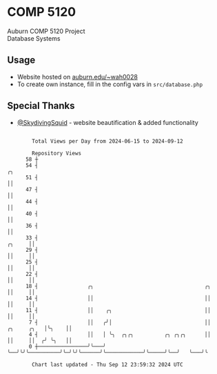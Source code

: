 # COMP 5120
Auburn COMP 5120 Project  
Database Systems

## Usage
- Website hosted on [auburn.edu/~wah0028](https://webhome.auburn.edu/~wah0028/)
- To create own instance, fill in the config vars in `src/database.php`

## Special Thanks
- [@SkydivingSquid](https://github.com/SkydivingSquid) - website beautification & added functionality

```

        Total Views per Day from 2024-06-15 to 2024-09-12

        Repository Views
      58 ┼
      54 ┤                                                                                       ╭╮
      51 ┤                                                                                       ││
      47 ┤                                                                                       ││
      44 ┤                                                                                       ││
      40 ┤                                                                                       ││
      36 ┤                                                                                       ││
      33 ┤                                                                                ╭╮     ││
      29 ┤                                                                                ││     ││
      25 ┤                                                                                ││     ││
      22 ┤                                                                                ││     ││
      18 ┤                ╭╮                                    ╭╮                        ││     ││
      14 ┤                ││                                    ││                        ││     ││
      11 ┤                ││    ╭╮                              ││                        ││     ││
       7 ┤                ││   ╭╯│                              ││            ╭╮     ╭╮   │╰╮    ││
       4 ┤                ││   │ ╰╮  ╭╮╭╮          ╭╮ ╭╮╭╮      ││            ││     ││  ╭╯ ╰╮   ││
       0 ┼────────────────╯╰───╯  ╰──╯╰╯╰──────────╯╰─╯╰╯╰──────╯╰────────────╯╰─────╯╰──╯   ╰───╯╰

        Chart last updated - Thu Sep 12 23:59:32 2024 UTC
        
```
